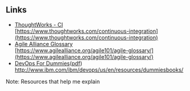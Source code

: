 ## Links

* [ThoughtWorks - CI](https://www.thoughtworks.com/continuous-integration)<!-- .element: style="color:inherit" --><br />
    [https://www.thoughtworks.com/continuous-integration](https://www.thoughtworks.com/continuous-integration) <!-- .element: style="font-size:.75em;vertical-align:top;line-height:.5em" -->
* [Agile Alliance Glossary](https://www.agilealliance.org/agile101/agile-glossary/)<!-- .element: style="color:inherit" --><br />
    [https://www.agilealliance.org/agile101/agile-glossary/](https://www.agilealliance.org/agile101/agile-glossary/) <!-- .element: style="font-size:.75em;vertical-align:top;line-height:.5em" -->
* [DevOps For Dummies](http://www.ibm.com/ibm/devops/us/en/resources/dummiesbooks/)<!-- .element: style="color:inherit" -->([pdf](https://public.dhe.ibm.com/common/ssi/ecm/ra/en/ram14026usen/RAM14026USEN.PDF))<br />
http://www.ibm.com/ibm/devops/us/en/resources/dummiesbooks/ <!-- .element: style="font-size:.75em;vertical-align:top;line-height:.5em" -->

Note:
Resources that help me explain
